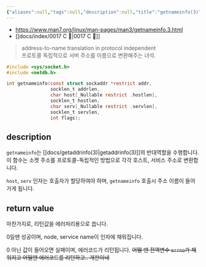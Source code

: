 ```yaml
---
{"aliases":null,"tags":null,"description":null,"title":"getnameinfo(3)","created":"2023-09-18T14:33:17","updated":"2023-09-19T19:05:43","dg-publish":true,"permalink":"/docs/getnameinfo(3)/","dgPassFrontmatter":true}
---
```


- <https://www.man7.org/linux/man-pages/man3/getnameinfo.3.html>
- [[docs/index/0017 C 🍎\|0017 C 🍎]]

> address-to-name translation in protocol independent  
> 프로토콜 독립적으로 서버 주소를 이름으로 변환해주는 녀석.

```c
#include <sys/socket.h>
#include <netdb.h>

int getnameinfo(const struct sockaddr *restrict addr, 
				socklen_t addrlen,
			    char host[_Nullable restrict .hostlen],
			    socklen_t hostlen,
			    char serv[_Nullable restrict .servlen],
			    socklen_t servlen,
			    int flags);
```

## description

`getnameinfo`는 [[docs/getaddrinfo(3)\|getaddrinfo(3)]]의 반대역할을 수행합니다. 이 함수는 소켓 주소를 프로토콜-독립적인 방법으로 각각 호스트, 서비스 주소로 변환합니다. 

`host`, `serv` 인자는 호출자가 할당하여야 하며, `getnameinfo` 호출시 주소 이름이 들어가게 됩니다.

## return value

마찬가지로, 리턴값을 에러처리용으로 씁니다.

0일땐 성공이며, node, service name이 인자에 채워집니다.

0 아닌 값이 들어오면 실패이며, 에러코드가 리턴됩니다. ~~어떨 땐 전역변수 `errno`가 채워지고 어떨땐 에러코드를 리턴하고.. 개판이네~~
